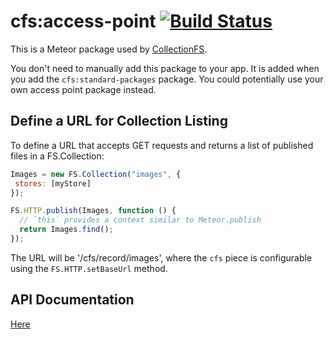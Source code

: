 cfs:access-point [![Build Status](https://travis-ci.org/CollectionFS/Meteor-cfs-access-point.png?branch=master)](https://travis-ci.org/CollectionFS/Meteor-cfs-access-point)
=========================

This is a Meteor package used by
[CollectionFS](https://github.com/CollectionFS/Meteor-CollectionFS).

You don't need to manually add this package to your app. It is added when you
add the `cfs:standard-packages` package. You could potentially use your own access point
package instead.

## Define a URL for Collection Listing

To define a URL that accepts GET requests and returns a list of published
files in a FS.Collection:

```js
Images = new FS.Collection("images", {
 stores: [myStore]
});

FS.HTTP.publish(Images, function () {
  // `this` provides a context similar to Meteor.publish
  return Images.find();
});
```

The URL will be '/cfs/record/images', where the `cfs` piece is configurable
using the `FS.HTTP.setBaseUrl` method.

## API Documentation

[Here](api.md)
